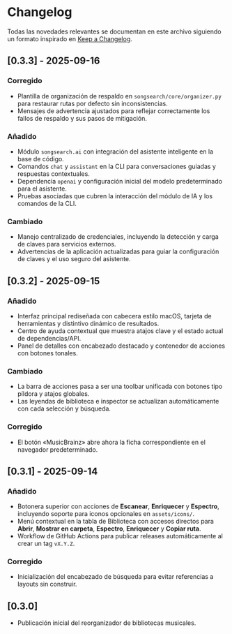 # Changelog

Todas las novedades relevantes se documentan en este archivo siguiendo un formato inspirado en [Keep a Changelog](https://keepachangelog.com/es-ES/1.1.0/).

## [0.3.3] - 2025-09-16
### Corregido
- Plantilla de organización de respaldo en `songsearch/core/organizer.py` para restaurar rutas por defecto sin inconsistencias.
- Mensajes de advertencia ajustados para reflejar correctamente los fallos de respaldo y sus pasos de mitigación.

### Añadido
- Módulo `songsearch.ai` con integración del asistente inteligente en la base de código.
- Comandos `chat` y `assistant` en la CLI para conversaciones guiadas y respuestas contextuales.
- Dependencia `openai` y configuración inicial del modelo predeterminado para el asistente.
- Pruebas asociadas que cubren la interacción del módulo de IA y los comandos de la CLI.

### Cambiado
- Manejo centralizado de credenciales, incluyendo la detección y carga de claves para servicios externos.
- Advertencias de la aplicación actualizadas para guiar la configuración de claves y el uso seguro del asistente.

## [0.3.2] - 2025-09-15
### Añadido
- Interfaz principal rediseñada con cabecera estilo macOS, tarjeta de herramientas y distintivo dinámico de resultados.
- Centro de ayuda contextual que muestra atajos clave y el estado actual de dependencias/API.
- Panel de detalles con encabezado destacado y contenedor de acciones con botones tonales.

### Cambiado
- La barra de acciones pasa a ser una toolbar unificada con botones tipo píldora y atajos globales.
- Las leyendas de biblioteca e inspector se actualizan automáticamente con cada selección y búsqueda.

### Corregido
- El botón «MusicBrainz» abre ahora la ficha correspondiente en el navegador predeterminado.

## [0.3.1] - 2025-09-14
### Añadido
- Botonera superior con acciones de **Escanear**, **Enriquecer** y **Espectro**, incluyendo soporte para iconos opcionales en `assets/icons/`.
- Menú contextual en la tabla de Biblioteca con accesos directos para **Abrir**, **Mostrar en carpeta**, **Espectro**, **Enriquecer** y **Copiar ruta**.
- Workflow de GitHub Actions para publicar releases automáticamente al crear un tag `vX.Y.Z`.

### Corregido
- Inicialización del encabezado de búsqueda para evitar referencias a layouts sin construir.

## [0.3.0]
- Publicación inicial del reorganizador de bibliotecas musicales.
